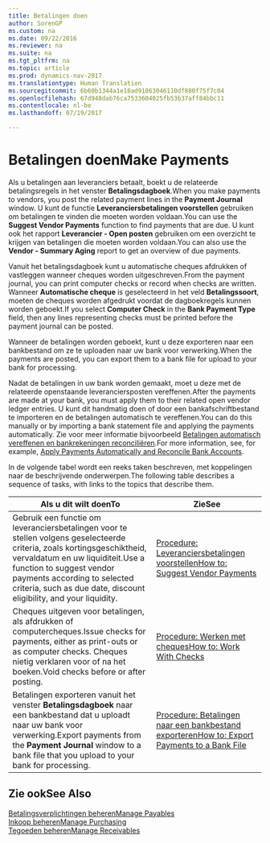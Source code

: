 ```yaml
---
title: Betalingen doen
author: SorenGP
ms.custom: na
ms.date: 09/22/2016
ms.reviewer: na
ms.suite: na
ms.tgt_pltfrm: na
ms.topic: article
ms.prod: dynamics-nav-2017
ms.translationtype: Human Translation
ms.sourcegitcommit: 6b60b1344a1e18ad91863046110df880f75f7c04
ms.openlocfilehash: 67d948dab76ca7533604025fb53b37aff84bbc11
ms.contentlocale: nl-be
ms.lasthandoff: 07/19/2017

---
```


# <a name="make-payments"></a><span data-ttu-id="ee20a-102">Betalingen doen</span><span class="sxs-lookup"><span data-stu-id="ee20a-102">Make Payments</span></span>
<span data-ttu-id="ee20a-103">Als u betalingen aan leveranciers betaalt, boekt u de relateerde betalingsregels in het venster **Betalingsdagboek**.</span><span class="sxs-lookup"><span data-stu-id="ee20a-103">When you make payments to vendors, you post the related payment lines in the **Payment Journal** window.</span></span> <span data-ttu-id="ee20a-104">U kunt de functie **Leveranciersbetalingen voorstellen** gebruiken om betalingen te vinden die moeten worden voldaan.</span><span class="sxs-lookup"><span data-stu-id="ee20a-104">You can use the **Suggest Vendor Payments** function to find payments that are due.</span></span> <span data-ttu-id="ee20a-105">U kunt ook het rapport **Leverancier - Open posten** gebruiken om een overzicht te krijgen van betalingen die moeten worden voldaan.</span><span class="sxs-lookup"><span data-stu-id="ee20a-105">You can also use the **Vendor - Summary Aging** report to get an overview of due payments.</span></span>

<span data-ttu-id="ee20a-106">Vanuit het betalingsdagboek kunt u automatische cheques afdrukken of vastleggen wanneer cheques worden uitgeschreven.</span><span class="sxs-lookup"><span data-stu-id="ee20a-106">From the payment journal, you can print computer checks or record when checks are written.</span></span> <span data-ttu-id="ee20a-107">Wanneer **Automatische cheque** is geselecteerd in het veld **Betalingssoort**, moeten de cheques worden afgedrukt voordat de dagboekregels kunnen worden geboekt.</span><span class="sxs-lookup"><span data-stu-id="ee20a-107">If you select **Computer Check** in the **Bank Payment Type** field, then any lines representing checks must be printed before the payment journal can be posted.</span></span>

<span data-ttu-id="ee20a-108">Wanneer de betalingen worden geboekt, kunt u deze exporteren naar een bankbestand om ze te uploaden naar uw bank voor verwerking.</span><span class="sxs-lookup"><span data-stu-id="ee20a-108">When the payments are posted, you can export them to a bank file for upload to your bank for processing.</span></span>

<span data-ttu-id="ee20a-109">Nadat de betalingen in uw bank worden gemaakt, moet u deze met de relateerde openstaande leveranciersposten vereffenen.</span><span class="sxs-lookup"><span data-stu-id="ee20a-109">After the payments are made at your bank, you must apply them to their related open vendor ledger entries.</span></span> <span data-ttu-id="ee20a-110">U kunt dit handmatig doen of door een bankafschriftbestand te importeren en de betalingen automatisch te vereffenen.</span><span class="sxs-lookup"><span data-stu-id="ee20a-110">You can do this manually or by importing a bank statement file and applying the payments automatically.</span></span> <span data-ttu-id="ee20a-111">Zie voor meer informatie bijvoorbeeld [Betalingen automatisch vereffenen en bankrekeningen reconciliëren](receivables-apply-payments-auto-reconcile-bank-accounts.md).</span><span class="sxs-lookup"><span data-stu-id="ee20a-111">For more information, see, for example, [Apply Payments Automatically and Reconcile Bank Accounts](receivables-apply-payments-auto-reconcile-bank-accounts.md).</span></span>

<span data-ttu-id="ee20a-112">In de volgende tabel wordt een reeks taken beschreven, met koppelingen naar de beschrijvende onderwerpen.</span><span class="sxs-lookup"><span data-stu-id="ee20a-112">The following table describes a sequence of tasks, with links to the topics that describe them.</span></span>

|<span data-ttu-id="ee20a-113">Als u dit wilt doen</span><span class="sxs-lookup"><span data-stu-id="ee20a-113">To</span></span> |<span data-ttu-id="ee20a-114">Zie</span><span class="sxs-lookup"><span data-stu-id="ee20a-114">See</span></span> |
|---|----|
|<span data-ttu-id="ee20a-115">Gebruik een functie om leveranciersbetalingen voor te stellen volgens geselecteerde criteria, zoals kortingsgeschiktheid, vervaldatum en uw liquiditeit.</span><span class="sxs-lookup"><span data-stu-id="ee20a-115">Use a function to suggest vendor payments according to selected criteria, such as due date, discount eligibility, and your liquidity.</span></span>|[<span data-ttu-id="ee20a-116">Procedure: Leveranciersbetalingen voorstellen</span><span class="sxs-lookup"><span data-stu-id="ee20a-116">How to: Suggest Vendor Payments</span></span>](payables-how-suggest-vendor-payments.md)|
|<span data-ttu-id="ee20a-117">Cheques uitgeven voor betalingen, als afdrukken of computercheques.</span><span class="sxs-lookup"><span data-stu-id="ee20a-117">Issue checks for payments, either as print-outs or as computer checks.</span></span> <span data-ttu-id="ee20a-118">Cheques nietig verklaren voor of na het boeken.</span><span class="sxs-lookup"><span data-stu-id="ee20a-118">Void checks before or after posting.</span></span>|[<span data-ttu-id="ee20a-119">Procedure: Werken met cheques</span><span class="sxs-lookup"><span data-stu-id="ee20a-119">How to: Work With Checks</span></span>](payables-how-work-checks.md)|
|<span data-ttu-id="ee20a-120">Betalingen exporteren vanuit het venster **Betalingsdagboek** naar een bankbestand dat u uploadt naar uw bank voor verwerking.</span><span class="sxs-lookup"><span data-stu-id="ee20a-120">Export payments from the **Payment Journal** window to a bank file that you upload to your bank for processing.</span></span>|[<span data-ttu-id="ee20a-121">Procedure: Betalingen naar een bankbestand exporteren</span><span class="sxs-lookup"><span data-stu-id="ee20a-121">How to: Export Payments to a Bank File</span></span>](payables-how-export-payments-bank-file.md)|

## <a name="see-also"></a><span data-ttu-id="ee20a-122">Zie ook</span><span class="sxs-lookup"><span data-stu-id="ee20a-122">See Also</span></span>
[<span data-ttu-id="ee20a-123">Betalingsverplichtingen beheren</span><span class="sxs-lookup"><span data-stu-id="ee20a-123">Manage Payables</span></span>](payables-manage-payables.md)  
[<span data-ttu-id="ee20a-124">Inkoop beheren</span><span class="sxs-lookup"><span data-stu-id="ee20a-124">Manage Purchasing</span></span>](purchasing-manage-purchasing.md)  
[<span data-ttu-id="ee20a-125">Tegoeden beheren</span><span class="sxs-lookup"><span data-stu-id="ee20a-125">Manage Receivables</span></span>](receivables-manage-receivables.md)

